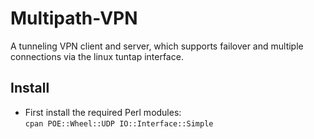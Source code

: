 Multipath-VPN
=============

A tunneling VPN client and server, which supports failover and multiple connections via the linux tuntap interface.


Install
------

 * First install the required Perl modules:   
   ```cpan POE::Wheel::UDP IO::Interface::Simple```


